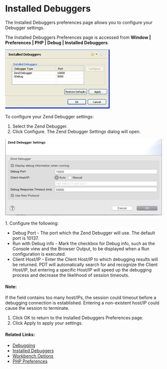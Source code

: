 # Installed Debuggers

<!--context:installed_debuggers-->

The Installed Debuggers preferences page allows you to configure your Debugger settings.

The Installed Debuggers Preferences page is accessed from **Window | Preferences | PHP | Debug | Installed Debuggers**.

![installed_debugger_preferences_pdt.png](images/installed_debugger_preferences_pdt.png "installed_debugger_preferences_pdt.png")

<!--ref-start-->

To configure your Zend Debugger settings:

 1. Select the Zend Debugger.
 2. Click Configure.  The Zend Debugger Settings dialog will open.

![zend_debugger_settings_pdt.png](images/zend_debugger_settings_pdt.png "zend_debugger_settings_pdt.png")

1\. Configure the following:
   
 * Debug Port - The port which the Zend Debugger will use. The default port is 10137.
 * Run with Debug info - Mark the checkbox for Debug info, such as the Console view and the Browser Output, to be displayed when a Run configuration is executed.
 * Client Host/IP - Enter the Client Host/IP to which debugging results will be returned. PDT will automatically search for and recognize the  Client Host/IP, but entering a specific Host/IP will speed up the debugging process and decrease the likelihood of session timeouts.

<!--note-start-->

#### Note:

If the field contains too many host/IPs, the session could timeout before a debugging connection is established. Entering a non-existent host/IP could cause the session to terminate.

 1. Click OK to return to the Installed Debuggers Preferences page.
 2. Click Apply to apply your settings.
 
<!--note-end-->

<!--ref-end-->

<!--links-start-->

#### Related Links:

 * [Debugging](../../../024-tasks/152-debugging/000-index.md)
 * [Installed Debuggers](008-installed_debuggers.md)
 * [Workbench Options](024-launching.md)
 * [PHP Preferences](../../../032-reference/032-preferences/000-index.md)

<!--links-end-->
